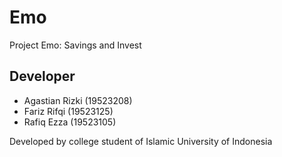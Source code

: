 # Emo
Project Emo: Savings and Invest

## Developer ##
  - Agastian Rizki (19523208)
  - Fariz Rifqi (19523125)
  - Rafiq Ezza (19523105)
  
  Developed by college student of Islamic University of Indonesia
